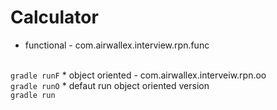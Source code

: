 # Calculator
* functional - com.airwallex.interview.rpn.func
<br>
<code>gradle runF</code>
* object oriented - com.airwallex.interveiw.rpn.oo
<br>
<code>gradle runO</code>
* defaut run object oriented version
<br>
<code>gradle run</code>